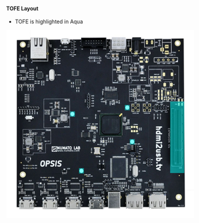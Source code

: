 #### TOFE Layout

 * <span class="hi-tofe">TOFE</span> is highlighted in <span class="hi-tofe">Aqua</span>

![TOFE on the Opsis](/img/highlights/TOFE.jpg)
